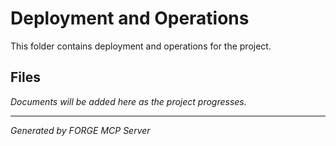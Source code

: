 # Deployment and Operations

This folder contains deployment and operations for the project.

## Files

*Documents will be added here as the project progresses.*

---
*Generated by FORGE MCP Server*
